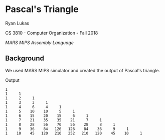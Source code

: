 Pascal's Triangle
==============

Ryan Lukas

CS 3810 - Computer Organization - Fall 2018

*MARS MIPS Assembly Language*

Background
------------

We used MARS MIPS simulator and created the output of Pascal's triangle.

Output 
```
1
1     1
1     2     1
1     3     3     1
1     4     6     4     1
1     5    10    10     5     1
1     6    15    20    15     6     1
1     7    21    35    35    21     7     1
1     8    28    56    70    56    28     8     1
1     9    36    84   126   126    84    36     9     1
1    10    45   120   210   252   210   120    45    10     1
```

